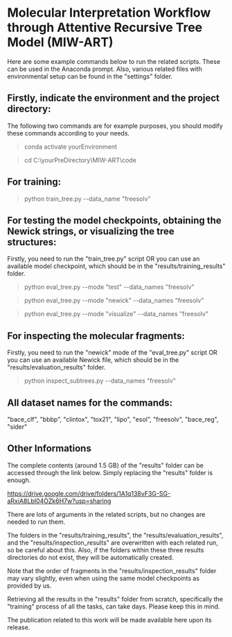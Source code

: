 # Molecular Interpretation Workflow through Attentive Recursive Tree Model (MIW-ART)

Here are some example commands below to run the related scripts. These can be used in the Anaconda prompt. Also, various related files with environmental setup can be found in the "settings" folder.

## Firstly, indicate the environment and the project directory:

The following two commands are for example purposes, you should modify these commands according to your needs.

> conda activate yourEnvironment

> cd C:\yourPreDirectory\MIW-ART\code

## For training:

> python train_tree.py --data_name "freesolv"

## For testing the model checkpoints, obtaining the Newick strings, or visualizing the tree structures:

Firstly, you need to run the "train_tree.py" script OR you can use an available model checkpoint, which should be in the "results/training_results" folder.

> python eval_tree.py --mode "test" --data_names "freesolv"

> python eval_tree.py --mode "newick" --data_names "freesolv"

> python eval_tree.py --mode "visualize" --data_names "freesolv"

## For inspecting the molecular fragments:

Firstly, you need to run the "newick" mode of the "eval_tree.py" script OR you can use an available Newick file, which should be in the "results/evaluation_results" folder.

> python inspect_subtrees.py --data_names "freesolv"

## All dataset names for the commands:

"bace_clf", "bbbp", "clintox", "tox21", "lipo", "esol", "freesolv", "bace_reg", "sider"

## Other Informations

The complete contents (around 1.5 GB) of the "results" folder can be accessed through the link below. Simply replacing the "results" folder is enough.

https://drive.google.com/drive/folders/1A1q138vF3G-SG-aRxiA8LbI04OZk6H7w?usp=sharing

There are lots of arguments in the related scripts, but no changes are needed to run them.

The folders in the "results/training_results", the "results/evaluation_results", and the "results/inspection_results" are overwritten with each related run, so be careful about this. Also, if the folders within these three results directories do not exist, they will be automatically created.

Note that the order of fragments in the "results/inspection_results" folder may vary slightly, even when using the same model checkpoints as provided by us.

Retrieving all the results in the "results" folder from scratch, specifically the "training" process of all the tasks, can take days. Please keep this in mind.

The publication related to this work will be made available here upon its release.

